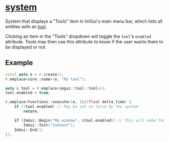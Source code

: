 # [system](system.hpp)

System that displays a "Tools" item in ImGui's main menu bar, which lists all entities with an [tool](../data/tool.md).

Clicking an item in the "Tools" dropdown will toggle the `tool`'s `enabled` attribute. Tools may then use this attribute to know if the user wants them to be displayed or not.

## Example

```cpp
const auto e = r.create();
r.emplace<core::name>(e, "My tool");

auto & tool = r.emplace<imgui::tool::tool>();
tool.enabled = true;

r.emplace<functions::execute>(e, [&](float delta_time) {
    if (!tool.enabled) // May be set to false by the system
        return;

    if (ImGui::Begin("My window", &tool.enabled)) // This will make the ImGui window have a "close" button
        ImGui::Text("Content");
    ImGui::End();
});
```
